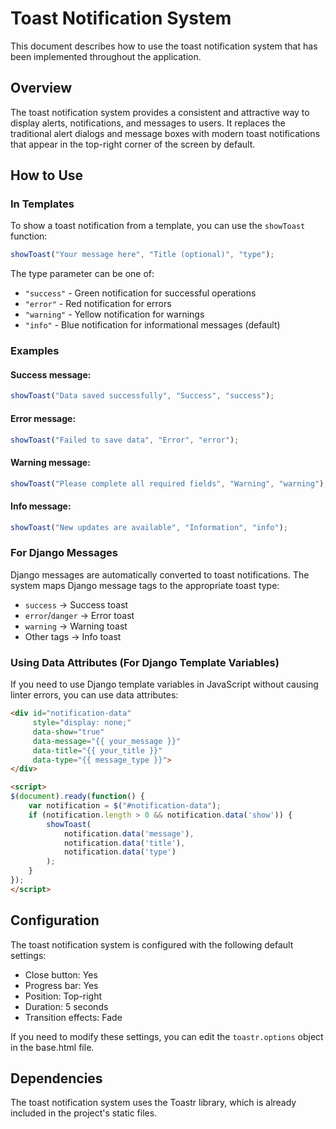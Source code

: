 # Toast Notification System

This document describes how to use the toast notification system that has been implemented throughout the application.

## Overview

The toast notification system provides a consistent and attractive way to display alerts, notifications, and messages to users. It replaces the traditional alert dialogs and message boxes with modern toast notifications that appear in the top-right corner of the screen by default.

## How to Use

### In Templates

To show a toast notification from a template, you can use the `showToast` function:

```javascript
showToast("Your message here", "Title (optional)", "type");
```

The type parameter can be one of:
- `"success"` - Green notification for successful operations
- `"error"` - Red notification for errors
- `"warning"` - Yellow notification for warnings
- `"info"` - Blue notification for informational messages (default)

### Examples

#### Success message:
```javascript
showToast("Data saved successfully", "Success", "success");
```

#### Error message:
```javascript
showToast("Failed to save data", "Error", "error");
```

#### Warning message:
```javascript
showToast("Please complete all required fields", "Warning", "warning");
```

#### Info message:
```javascript
showToast("New updates are available", "Information", "info");
```

### For Django Messages

Django messages are automatically converted to toast notifications. The system maps Django message tags to the appropriate toast type:
- `success` → Success toast
- `error`/`danger` → Error toast
- `warning` → Warning toast
- Other tags → Info toast

### Using Data Attributes (For Django Template Variables)

If you need to use Django template variables in JavaScript without causing linter errors, you can use data attributes:

```html
<div id="notification-data" 
     style="display: none;"
     data-show="true"
     data-message="{{ your_message }}"
     data-title="{{ your_title }}"
     data-type="{{ message_type }}">
</div>

<script>
$(document).ready(function() {
    var notification = $("#notification-data");
    if (notification.length > 0 && notification.data('show')) {
        showToast(
            notification.data('message'),
            notification.data('title'),
            notification.data('type')
        );
    }
});
</script>
```

## Configuration

The toast notification system is configured with the following default settings:

- Close button: Yes
- Progress bar: Yes
- Position: Top-right
- Duration: 5 seconds
- Transition effects: Fade

If you need to modify these settings, you can edit the `toastr.options` object in the base.html file.

## Dependencies

The toast notification system uses the Toastr library, which is already included in the project's static files. 